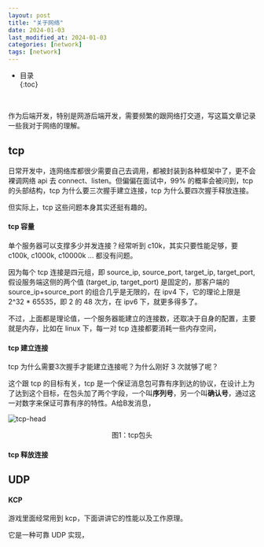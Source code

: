 ```yaml
---
layout: post
title: "关于网络"
date: 2024-01-03
last_modified_at: 2024-01-03
categories: [network]
tags: [network]
---
```


* 目录  
{:toc}
<br/>

作为后端开发，特别是网游后端开发，需要频繁的跟网络打交道，写这篇文章记录一些我对于网络的理解。   



## tcp
日常开发中，连网络库都很少需要自己去调用，都被封装到各种框架中了，更不会裸调网络 api 去 connect、listen。但偏偏在面试中，99% 的概率会被问到，tcp 的头部结构，tcp 为什么要三次握手建立连接，tcp 为什么要四次握手释放连接。  

但实际上，tcp 这些问题本身其实还挺有趣的。  

#### tcp 容量
单个服务器可以支撑多少并发连接？经常听到 c10k，其实只要性能足够，要 c100k, c1000k, c10000k ... 都没有问题。  

因为每个 tcp 连接是四元组，即 source_ip, source_port, target_ip, target_port, 假设服务端这侧的两个值 (target_ip, target_port) 是固定的，那客户端的 source_ip+source_port 的组合几乎是无限的，在 ipv4 下，它的理论上限是 2^32 * 65535，即 2 的 48 次方，在 ipv6 下，就更多得多了。  

不过，上面都是理论值，一个服务器能建立的连接数，还取决于自身的配置，主要就是内存，比如在 linux 下，每一对 tcp 连接都要消耗一些内存空间，


#### tcp 建立连接
tcp 为什么需要3次握手才能建立连接呢？为什么刚好 3 次就够了呢？  

这个跟 tcp 的目标有关，tcp 是一个保证消息包可靠有序到达的协议，在设计上为了达到这个目标，在包头加了两个字段，一个叫**序列号**，另一个叫**确认号**，通过这一对数字来保证可靠有序的特性。A给B发消息， 

![tcp-head](https://blog.antsmallant.top/media/blog/2024-01-03-network/tcp-head.png)
<center>图1：tcp包头</center>


#### tcp 释放连接



## UDP

#### KCP
游戏里面经常用到 kcp，下面讲讲它的性能以及工作原理。  

它是一种可靠 UDP 实现，


